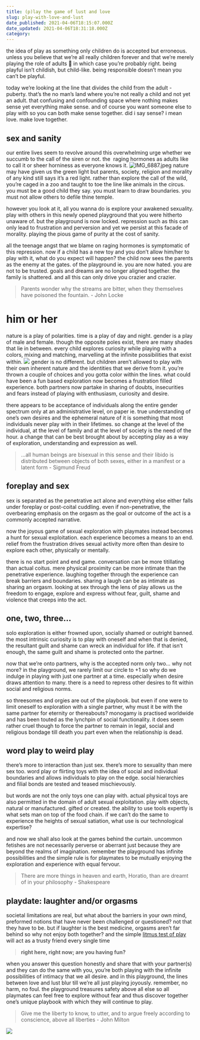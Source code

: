 ```yaml
---
title: (p)lay the game of lust and love
slug: play-with-love-and-lust
date_published: 2021-04-06T18:15:07.000Z
date_updated: 2021-04-06T18:31:18.000Z
category: 
---
```

the idea of play as something only children do is accepted but erroneous. unless you believe that we’re all really children forever and that we’re merely playing the role of adults 🤯 in which case you’re probably right. being playful isn’t childish, but child-like. being responsible doesn’t mean you can’t be playful.

today we’re looking at the line that divides the child from the adult - puberty. that’s the no man’s land where you’re not really a child and not yet an adult. that confusing and confounding space where nothing makes sense yet everything make sense. and of course you want someone else to play with so you can both make sense together. did i say sense? i mean love. make love together.

## sex and sanity

our entire lives seem to revolve around this overwhelming urge whether we succumb to the call of the siren or not. the  raging hormones as adults like to call it or sheer horniness as everyone knows it.
![IMG_6887.jpeg](https://res.craft.do/user/full/aea53ecb-f07e-7684-f954-13f587938a00/1377452E-5B06-4073-84B1-252A4C5CF8E6_2)
nature may have given us the green light but parents, society, religion and morality of any kind still says it’s a red light. rather than explore the call of the wild, you’re caged in a zoo and taught to toe the line like animals in the circus. you must be a good child they say. you must learn to draw boundaries. you must not allow others to defile thine temple.

however you look at it, all you wanna do is explore your awakened sexuality. play with others in this newly opened playground that you were hitherto unaware of. but the playground is now locked. repression such as this can only lead to frustration and perversion and yet we persist at this facade of morality. playing the pious game of purity at the cost of sanity.

all the teenage angst that we blame on raging hormones is symptomatic of this repression. now if a child has a new toy and you don’t allow him/her to play with it, what do you expect will happen? the child now sees the parents as the enemy at the gates. of the playground ie. you are now hated. you are not to be trusted. goals and dreams are no longer aligned together. the family is shattered. and all this can only drive you crazier and crazier.

> Parents wonder why the streams are bitter, when they themselves have poisoned the fountain. - John Locke

# him or her

nature is a play of polarities. time is a play of day and night. gender is a play of male and female. though the opposite poles exist, there are many shades that lie in between. every child explores curiosity while playing with a colors, mixing and matching, marvelling at the infinite possibilities that exist within.
![](https://images.unsplash.com/photo-1561612217-e5147162fd31?crop=entropy&amp;cs=tinysrgb&amp;fit=max&amp;fm=jpg&amp;ixid=MnwxNDIyNzR8MHwxfHNlYXJjaHw4fHxwcmlkZXxlbnwwfHx8fDE2MTc2ODA4MjI&amp;ixlib=rb-1.2.1&amp;q=80&amp;w=1080)
gender is no different. but children aren’t allowed to play with their own inherent nature and the identities that we derive from it. you’re thrown a couple of choices and you gotta color within the lines. what could have been a fun based exploration now becomes a frustration filled experience. both partners now partake in sharing of doubts, insecurities and fears instead of playing with enthusiasm, curiosity and desire.

there appears to be acceptance of individuals along the entire gender spectrum only at an administrative level, on paper ie. true understanding of one’s own desires and the ephemeral nature of it is something that most individuals never play with in their lifetimes. so change at the level of the individual, at the level of family and at the level of society is the need of the hour. a change that can be best brought about by accepting play as a way of exploration, understanding and expression as well.

> …all human beings are bisexual in this sense and their libido is distributed between objects of both sexes, either in a manifest or a latent form - Sigmund Freud

## foreplay and sex

sex is separated as the penetrative act alone and everything else either falls under foreplay or post-coital cuddling. even if non-penetrative, the overbearing emphasis on the orgasm as the goal or outcome of the act is a commonly accepted narrative.

now the joyous game of sexual exploration with playmates instead becomes a hunt for sexual exploitation. each experience becomes a means to an end. relief from the frustration drives sexual activity more often than desire to explore each other, physically or mentally.

there is no start point and end game. conversation can be more titillating than actual coitus. mere physical proximity can be more intimate than the penetrative experience. laughing together through the experience can break barriers and boundaries. sharing a laugh can be as intimate as sharing an orgasm. looking at sex through the lens of play allows us the freedom to engage, explore and express without fear, guilt, shame and violence that creeps into the act.

## one, two, three…

solo exploration is either frowned upon, socially shamed or outright banned. the most intrinsic curiosity is to play with oneself and when that is denied, the resultant guilt and shame can wreck an individual for life. if that isn’t enough, the same guilt and shame is protected onto the partner.

now that we’re onto partners, why is the accepted norm only two… why not more? in the playground, we rarely limit our circle to +1 so why do we indulge in playing with just one partner at a time. especially when desire draws attention to many. there is a need to repress other desires to fit within social and religious norms.

so threesomes and orgies are out of the playbook. but even if one were to limit oneself to exploration with a single partner, why must it be with the same partner for eternity or thereabouts? monogamy is practised worldwide and has been touted as the lynchpin of social functionality. it does seem rather cruel though to force the partner to remain in legal, social and religious bondage till death you part even when the relationship is dead.

## word play to weird play

there’s more to interaction than just sex. there’s more to sexuality than mere sex too. word play or flirting toys with the idea of social and individual boundaries and allows individuals to play on the edge. social hierarchies and filial bonds are tested and teased mischievously.

but words are not the only toys one can play with. actual physical toys are also permitted in the domain of adult sexual exploitation. play with objects, natural or manufactured. gifted or created. the ability to use tools expertly is what sets man on top of the food chain. if we can’t do the same to experience the heights of sexual satiation, what use is our technological expertise?

and now we shall also look at the games behind the curtain. uncommon fetishes are not necessarily perverse or aberrant just because they are beyond the realms of imagination. remember the playground has infinite possibilities and the simple rule is for playmates to be mutually enjoying the exploration and experience with equal fervour.

> There are more things in heaven and earth, Horatio, than are dreamt of in your philosophy - Shakespeare

## playdate: laughter and/or orgasms

societal limitations are real, but what about the barriers in your own mind, preformed notions that have never been challenged or questioned? not that they have to be. but if laughter is the best medicine, orgasms aren’t far behind so why not enjoy both together? and the simple [litmus test of play](__GHOST_URL__/purpose-of-play/) will act as a trusty friend every single time

> **right here, right now; are you having fun?**

when you answer this question honestly and share that with your partner(s) and they can do the same with you, you’re both playing with the infinite possibilities of intimacy that we all desire. and in this playground, the lines between love and lust blur till we’re all just playing joyously. remember, no harm, no foul. the playground treasures safety above all else so all playmates can feel free to explore without fear and thus discover together one’s unique playbook with which they will continue to play.

> Give me the liberty to know, to utter, and to argue freely according to conscience, above all liberties - John Milton

![](https://images.unsplash.com/photo-1516589091380-5d8e87df6999?crop=entropy&amp;cs=tinysrgb&amp;fit=max&amp;fm=jpg&amp;ixid=MnwxNDIyNzR8MHwxfHNlYXJjaHwxNHx8bG92ZSUyMHNleHxlbnwwfHx8fDE2MTc2ODA3MDc&amp;ixlib=rb-1.2.1&amp;q=80&amp;w=1080)
